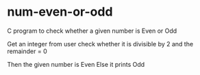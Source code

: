 # num-even-or-odd

C program to check whether a given number is Even or Odd

Get an integer from user
check whether it is divisible by 2 and the remainder = 0

Then the given number is Even
Else it prints Odd
